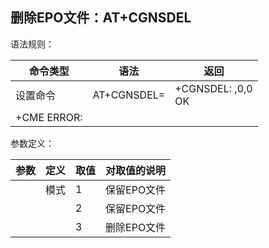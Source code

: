 ## 删除EPO文件：AT+CGNSDEL

语法规则：

| 命令类型         | 语法              | 返回                        |
| ---------------- | ----------------- | --------------------------- |
| 设置命令         | AT+CGNSDEL=<mode> | +CGNSDEL: <mode>,0,0 <br>OK |
| +CME ERROR:<err> |                   |                             |

 

参数定义：

| 参数   | 定义 | 取值 | 对取值的说明 |
| ------ | ---- | ---- | ------------ |
| <mode> | 模式 | 1    | 保留EPO文件  |
|        |      | 2    | 保留EPO文件  |
|        |      | 3    | 删除EPO文件  |
